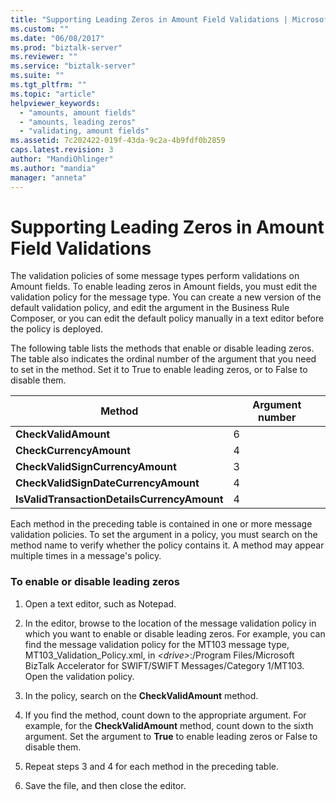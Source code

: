 ```yaml
---
title: "Supporting Leading Zeros in Amount Field Validations | Microsoft Docs"
ms.custom: ""
ms.date: "06/08/2017"
ms.prod: "biztalk-server"
ms.reviewer: ""
ms.service: "biztalk-server"
ms.suite: ""
ms.tgt_pltfrm: ""
ms.topic: "article"
helpviewer_keywords: 
  - "amounts, amount fields"
  - "amounts, leading zeros"
  - "validating, amount fields"
ms.assetid: 7c202422-019f-43da-9c2a-4b9fdf0b2859
caps.latest.revision: 3
author: "MandiOhlinger"
ms.author: "mandia"
manager: "anneta"
---
```

# Supporting Leading Zeros in Amount Field Validations
The validation policies of some message types perform validations on Amount fields. To enable leading zeros in Amount fields, you must edit the validation policy for the message type. You can create a new version of the default validation policy, and edit the argument in the Business Rule Composer, or you can edit the default policy manually in a text editor before the policy is deployed.  
  
 The following table lists the methods that enable or disable leading zeros. The table also indicates the ordinal number of the argument that you need to set in the method. Set it to True to enable leading zeros, or to False to disable them.  
  
|Method|Argument number|  
|------------|---------------------|  
|**CheckValidAmount**|6|  
|**CheckCurrencyAmount**|4|  
|**CheckValidSignCurrencyAmount**|3|  
|**CheckValidSignDateCurrencyAmount**|4|  
|**IsValidTransactionDetailsCurrencyAmount**|4|  
  
 Each method in the preceding table is contained in one or more message validation policies. To set the argument in a policy, you must search on the method name to verify whether the policy contains it. A method may appear multiple times in a message's policy.  
  
### To enable or disable leading zeros  
  
1.  Open a text editor, such as Notepad.  
  
2.  In the editor, browse to the location of the message validation policy in which you want to enable or disable leading zeros. For example, you can find the message validation policy for the MT103 message type, MT103_Validation_Policy.xml, in *\<drive>*:/Program Files/Microsoft BizTalk Accelerator for SWIFT/SWIFT Messages/Category 1/MT103. Open the validation policy.  
  
3.  In the policy, search on the **CheckValidAmount** method.  
  
4.  If you find the method, count down to the appropriate argument. For example, for the **CheckValidAmount** method, count down to the sixth argument. Set the argument to **True** to enable leading zeros or False to disable them.  
  
5.  Repeat steps 3 and 4 for each method in the preceding table.  
  
6.  Save the file, and then close the editor.